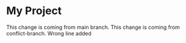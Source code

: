 # My Project
This change is coming from main branch.
This change is coming from conflict-branch.
Wrong line added
